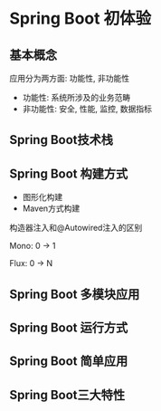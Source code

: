 # Spring Boot 初体验

## 基本概念

应用分为两方面: 功能性, 非功能性

* 功能性: 系统所涉及的业务范畴
* 非功能性: 安全, 性能, 监控, 数据指标

## Spring  Boot技术栈



##  Spring Boot 构建方式

* 图形化构建
* Maven方式构建



构造器注入和@Autowired注入的区别

Mono: 0 -> 1

Flux: 0 -> N

## Spring Boot 多模块应用



## Spring Boot 运行方式



## Spring Boot 简单应用



## Spring Boot三大特性



